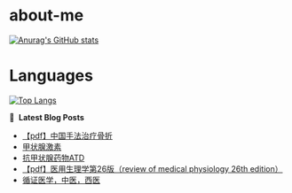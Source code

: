 # about-me
[![Anurag's GitHub stats](https://github-readme-stats.vercel.app/api?username=whitewatercn)](https://github.com/anuraghazra/github-readme-stats)

# Languages
[![Top Langs](https://github-readme-stats.vercel.app/api/top-langs/?username=whitewatercn)](https://github.com/anuraghazra/github-readme-stats)

📕 &nbsp;**Latest Blog Posts**
<!-- BLOG-POST-LIST:START -->
- [【pdf】中国手法治疗骨折](https://forum.beginner.center/t/topic/914/1)
- [甲状腺激素](https://forum.beginner.center/t/topic/912/1)
- [抗甲状腺药物ATD](https://forum.beginner.center/t/topic/911/1)
- [【pdf】医用生理学第26版（review of medical physiology 26th edition）](https://forum.beginner.center/t/topic/907/1)
- [循证医学，中医，西医](https://forum.beginner.center/t/topic/906/1)
<!-- BLOG-POST-LIST:END -->
